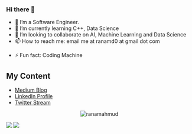 ### Hi there 👋

<!--
**ranamahmud/ranamahmud** is a ✨ _special_ ✨ repository because its `README.md` (this file) appears on your GitHub profile.

Here are some ideas to get you started:

- 🔭 I’m currently working on ...
- 🌱 I’m currently learning ...
- 👯 I’m looking to collaborate on ...
- 🤔 I’m looking for help with ...
- 💬 Ask me about ...
- 📫 How to reach me: ...
- 😄 Pronouns: ...
- ⚡ Fun fact: ...
-->

- 🔭 I’m a Software Engineer.
- 🌱 I’m currently learning C++, Data Science
- 👯 I’m looking to collaborate on AI, Machine Learning and Data Science
- 📫 How to reach me: email me at ranamd0 at gmail dot com
<!-- - 😄 Pronouns: Windows -->
- ⚡ Fun fact: Coding Machine

## My Content
- [Medium Blog](https://ranamahmud.medium.com/)
- [LinkedIn Profile](https://www.linkedin.com/in/mdranamahmud/)
- [Twitter Stream](https://twitter.com/md_rana_mahmud) 

<p align="center">
<!-- ![](https://komarev.com/ghpvc/?username=ranamahmud) -->
<img src="https://komarev.com/ghpvc/?username=ranamahmud" alt="ranamahmud"/>
</p>

<!-- [![Md Rana Mahmud's github stats](https://github-readme-stats.vercel.app/api?username=ranamahmud)]() -->

<!-- [![Top Langs](https://github-readme-stats.vercel.app/api/top-langs/?username=ranamahmud)]) -->


<!-- <a href="https://github.com/anuraghazra/github-readme-stats"> -->
  <img align="left" src="https://github-readme-stats.vercel.app/api?username=ranamahmud" />
<!-- </a> -->
<!-- <a href="https://github.com/anuraghazra/convoychat"> -->
  <img align="left" src="https://github-readme-stats.vercel.app/api/top-langs/?username=ranamahmud" />
<!-- </a> -->



